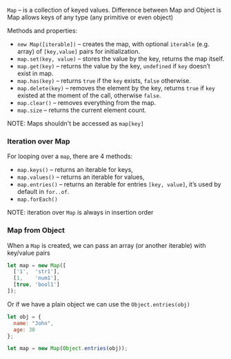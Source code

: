 `Map` – is a collection of keyed values.
Difference between Map and Object is Map allows keys of any type (any primitive or even object)

Methods and properties:
- `new Map([iterable])` – creates the map, with optional `iterable` (e.g. array) of `[key,value]` pairs for initialization.
- `map.set(key, value)` – stores the value by the key, returns the map itself.
- `map.get(key)` – returns the value by the key, `undefined` if `key` doesn’t exist in map.
- `map.has(key)` – returns `true` if the `key` exists, `false` otherwise.
- `map.delete(key)` – removes the element by the key, returns `true` if `key` existed at the moment of the call, otherwise `false`.
- `map.clear()` – removes everything from the map.
- `map.size` – returns the current element count.

NOTE: Maps shouldn't be accessed as `map[key]`


### Iteration over Map
For looping over a `map`, there are 4 methods:

- `map.keys()` – returns an iterable for keys,
- `map.values()` – returns an iterable for values,
- `map.entries()` – returns an iterable for entries `[key, value]`, it’s used by default in `for..of`.
- `map.forEach()`

NOTE: iteration over `Map` is always in insertion order

### Map from Object
When a `Map` is created, we can pass an array (or another iterable) with key/value pairs
```javascript
let map = new Map([
  ['1',  'str1'],
  [1,    'num1'],
  [true, 'bool1']
]);
```
Or if we have a plain object we can use the `Object.entries(obj)`
```javascript
let obj = {
  name: "John",
  age: 30
};

let map = new Map(Object.entries(obj));
```
